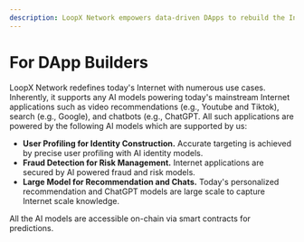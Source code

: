 ```yaml
---
description: LoopX Network empowers data-driven DApps to rebuild the Internet on-chain.
---
```


# For DApp Builders

LoopX Network redefines today's Internet with numerous use cases. Inherently, it supports any AI models powering today's mainstream Internet applications such as video recommendations (e.g., Youtube and Tiktok), search (e.g., Google), and chatbots (e.g., ChatGPT. All such applications are powered by the following AI models which are supported by us:

* **User Profiling for Identity Construction.** Accurate targeting is achieved by precise user profiling with AI identity models.
* **Fraud Detection for Risk Management.** Internet applications are secured by AI powered fraud and risk models.
* **Large Model for Recommendation and Chats.** Today's personalized recommendation and ChatGPT models are large scale to capture Internet scale knowledge.

All the AI models are accessible on-chain via smart contracts for predictions.
